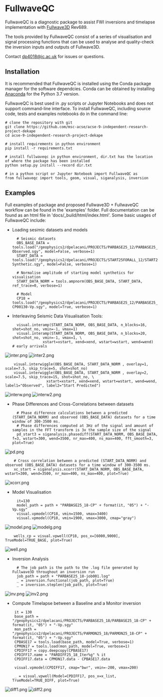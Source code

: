 # FullwaveQC

FullwaveQC is a diagnostic package to assist FWI inversions and timelapse implementation with
[Fullwave3D](http://fullwave3d.github.io/) Rev689.

The tools provided by FullwaveQC consist of a series of visualisation and signal processing functions that can be used
to analyse and quality-check the inversion inputs and outputs of Fullwave3D.

Contact dp4018@ic.ac.uk for issues or questions.


## Installation
It is recommended that FullwaveQC is installed using the Conda package manager for the software dependcies. Conda can be
obtained by installing [Anaconda](https://www.anaconda.com/distribution/) for the Python 3.7 version.

FullwaveQC is best used in .py scripts or Jupyter Notebooks and does not support command-line interface.
To install FullwaveQC, including source code, tests and examples notebooks do in the command line:
   
 
    # clone the repository with git
    git clone https://github.com/msc-acse/acse-9-independent-research-project-dekape
    cd acse-9-independent-research-project-dekape
    
    # install requirements in python environment
    pip install -r requirements.txt
    
    # install fullwaveqc in python environment, dir.txt has the location of where the package has been installed
    python setup.py install --record dir.txt
    
    # in a python script or Jupyter Notebook import FullwaveQC as
    from fullwaveqc import tools, geom, visual, siganalysis, inversion


## Examples
Full examples of package and proposed Fullwave3D + FullwaveQC workflow can be found in the 'examples' folder.
Full documentation can be found as an html file in 'docs/_build/html/index.html'.
Some basic usages of FullwaveQC include:

- Loading sesimic datasets and models

        # Seismic datasets
        OBS_BASE_DATA = tools.load("/geophysics2/dpelacani/PROJECTS/PARBASE25_12/PARBASE25_12-Observed.sgy", model=False, verbose=1)
        START_DATA = tools.load("/geophysics2/dpelacani/PROJECTS/START25FORALL_12/START25FORALL_12-Synthetic.sgy", model=False, verbose=1)
        
        # Normalise amplitude of starting model synthetics for visualisation
        START_DATA_NORM = tools.ampnorm(OBS_BASE_DATA, START_DATA, ref_trace=0, verbose=1)
        
        # Model
        CP18 = tools.load("/geophysics2/dpelacani/PROJECTS/PARBASE25_12/PARBASE25_12-CP00130-Vp.sgy", model=True, verbose=1)
        
    

- Interleaving Seismic Data Visualisation Tools: 

        visual.interamp(START_DATA_NORM, OBS_BASE_DATA, n_blocks=16, shot=shot_no, vmin=-1, vmax=1)
        visual.interamp(START_DATA_NORM, OBS_BASE_DATA, n_blocks=20, shot=shot_no, vmin=-1, vmax=1, \
                    xstart=xstart, xend=xend, wstart=wstart, wend=wend)   # early arrivals
    
![inter.png](./figs/inter.png)
![inter2.png](./figs/inter2.png)
        
        visual.interwiggle(OBS_BASE_DATA, START_DATA_NORM , overlay=1, scale=7.5, skip_trace=5, shot=shot_no)
        visual.interwiggle(OBS_BASE_DATA, START_DATA_NORM , overlay=2, scale=7.5, skip_trace=15, shot=shot_no, \
                       xstart=xstart, xend=xend, wstart=wstart, wend=wend, label1="Observed", label2="Start Predicted")
                       
![interw.png](./figs/interw.png)
![interw2.png](./figs/interw2.png)

        
- Phase Differences and Cross-Correlations between datasets

        # Phase difference calculations between a predicted (START_DATA_NORM) and observed (OBS_BASE_DATA) datasets for a time window of 300-3500 ms. 
        # Phase differences computed at 3Hz of the signal and amount of samples in the FFT transform is 3x the sample size of the signal
        pd_start3 = siganalysis.phasediff(START_DATA_NORM, OBS_BASE_DATA, f=3, wstart=300, wend=3500, nr_max=400, ns_max=400, fft_smooth=3, plot=True)
        
![pd.png](./figs/pd.png)

        # Cross correlation between a predicted (START_DATA_NORM) and observed (OBS_BASE_DATA) datasets for a time window of 300-3500 ms.
        xc_start = siganalysis.xcorr(START_DATA_NORM, OBS_BASE_DATA, wstart=300, wend=3500, nr_max=400, ns_max=400, plot=True)
        
![xcorr.png](./figs/xcorr.png)

- Model Visualisation

        it=130
        model_path = path + "PARBASE25_18-CP" + format(it, "05") + "-Vp.sgy"
        visual.vpmodel(CP18, vmin=1500, vmax=3400)
        visual.vpmodel(CP18, vmin=1900, vmax=3000, cmap="gray")
        
![model.png](./figs/model.png)
![modelg.png](./figs/modelg.png)
        
        wells_cp = visual.vpwell(CP18, pos_x=[6000,9000], TrueModel=TRUE_BASE, plot=True)
        
![well.png](./figs/well.png)
   
        
- Inversion Analysis
        
        # The job path is the path to the .log file generated by Fullwave3D throughout an inversion run
        job_path = path + "PARBASE25_18-job001.log"
        _ = inversion.functional(job_path, plot=True)
        _ = inversion.steplen(job_path, plot=True)
        
![inv.png](./figs/inv.png)
![inv2.png](./figs/inv2.png)

 - Compute Timelapse between a Baseline and a Monitor inversion
 
        it = 130
        base_path = "/geophysics2/dpelacani/PROJECTS/PARBASE25_18/PARBASE25_18-CP" + format(it, "05") + "-Vp.sgy"
        mon_path = "/geophysics2/dpelacani/PROJECTS/PARMON25_18/PARMON25_18-CP" + format(it, "05") + "-Vp.sgy"
        CPBASE17 = tools.load(base_path, model=True, verbose=1)
        CPMON17 = tools.load(mon_path, model=True, verbose=1)
        CPDIFF17 = copy.deepcopy(CPBASE17)
        CPDIFF17.name = "PARDIFF25_18_Iter%g" % it
        CPDIFF17.data = CPMON17.data - CPBASE17.data
        
        visual.vpmodel(CPDIFF17, cmap="bwr", vmin=-200, vmax=200)
        
        _ = visual.vpwell(Model=CPDIFF17, pos_x=x_list, TrueModel=TRUE_DIFF, plot=True)
 
![diff1.png](./figs/diff1.png)
![diff2.png](./figs/diff2.png)  
